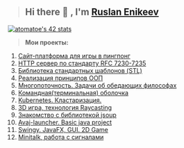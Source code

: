 > ## Hi there 👋 , I'm [Ruslan Enikeev](https://github.com/atomatoe) ##

[![atomatoe's 42 stats](https://badge42.vercel.app/api/v2/cl1l14ti3026409iashywfl4x/stats?cursusId=21&coalitionId=104)](https://github.com/atomatoe)

> <b>Мои проекты:</b>
1. [Сайт-платформа для игры в пингпонг](https://github.com/atomatoe/ft_transcendence)
2. [HTTP сервер по стандарту RFC 7230-7235](https://github.com/atomatoe/webserv)
3. [Библиотека стандартных шаблонов (STL)](https://github.com/atomatoe/ft_containers)
4. [Реализация принципов ООП](https://github.com/atomatoe/CPP_modules)
5. [Многопоточность. Задачи об обедающих философах](https://github.com/atomatoe/ft_philosophers)
6. [Командная(терминальная) оболочка](https://github.com/atomatoe/minishell)
7. [Kubernetes. Кластаризация.](https://github.com/atomatoe/ft_service)
8. [3D игра, технология Raycasting](https://github.com/atomatoe/cub3D)
9. [Знакомство с библиотекой jsoup](https://github.com/atomatoe/jsoupParse)
10. [Avaj-launcher. Basic java project](https://github.com/atomatoe/avaj-launcher)
11. [Swingy. JavaFX, GUI. 2D Game](https://github.com/atomatoe/swingy)
12. [Minitalk, работа c сигналами](https://github.com/atomatoe/minitalk)
